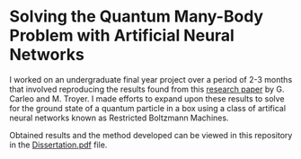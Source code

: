 # Solving the Quantum Many-Body Problem with Artificial Neural Networks

I worked on an undergraduate final year project over a period of 2-3 months that involved reproducing the results found from this [research paper](https://arxiv.org/pdf/1606.02318.pdf) by G. Carleo and M. Troyer. I made efforts to expand upon these results to solve for the ground state of a quantum particle in a box using a class of artifical neural networks known as Restricted Boltzmann Machines. 

Obtained results and the method developed can be viewed in this repository in the [Dissertation.pdf](https://github.com/INASIC/NQS/blob/master/Dissertation.pdf) file. 

